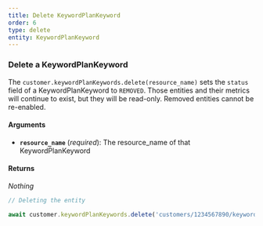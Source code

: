 ```yaml
---
title: Delete KeywordPlanKeyword
order: 6
type: delete
entity: KeywordPlanKeyword
---
```


### Delete a KeywordPlanKeyword

The `customer.keywordPlanKeywords.delete(resource_name)` sets the `status` field of a KeywordPlanKeyword to `REMOVED`. Those entities and their metrics will continue to exist, but they will be read-only. Removed entities cannot be re-enabled.

#### Arguments

- **`resource_name`** (_required_): The resource_name of that KeywordPlanKeyword

#### Returns

_Nothing_

```javascript
// Deleting the entity

await customer.keywordPlanKeywords.delete('customers/1234567890/keywordPlanKeywords/123123123')
```
